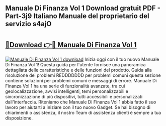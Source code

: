 ## Manuale Di Finanza Vol 1 Download gratuit PDF - Part-3j9 Italiano Manuale del proprietario del servizio s4ajO

# <h2><a href="http://dfai5il.blite.top/?on=Manuale+Di+Finanza+Vol+1">🔗Download 👉🔴 Manuale Di Finanza Vol 1</a></h2>

[![Manuale Di Finanza Vol 1 download](https://i.imgur.com/lujVjoI.png)](http://dfai5il.blite.top/?on=Manuale+Di+Finanza+Vol+1)
Inizia oggi con il tuo nuovo Manuale Di Finanza Vol 1! Questa guida per l'utente fornisce una panoramica dettagliata delle caratteristiche e delle funzioni del prodotto. Guida alla risoluzione dei problemi REDDDDDDD per problemi comuni questa sezione contiene soluzioni per problemi comuni e messaggi di errore. Manuale Di Finanza Vol 1 ha una serie di funzionalità avanzate, tra cui geolocalizzazione, avvisi intelligenti, temi personalizzabili e sincronizzazione di più dispositivi, tutti accessibili e personalizzati dall'interfaccia. Riteniamo che Manuale Di Finanza Vol 1 abbia fatto il suo lavoro per aiutarti a iniziare con il tuo nuovo Gadget. Se hai bisogno di chiarimenti o assistenza, il nostro Team di assistenza clienti è sempre a tua disposizione.
